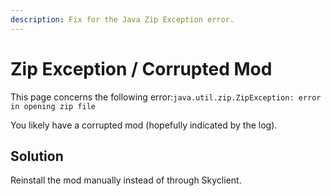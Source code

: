 ```yaml
---
description: Fix for the Java Zip Exception error.
---
```


# Zip Exception / Corrupted Mod

This page concerns the following error:`java.util.zip.ZipException: error in opening zip file`

You likely have a corrupted mod (hopefully indicated by the log).

## Solution

Reinstall the mod manually instead of through Skyclient.

